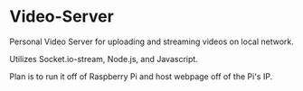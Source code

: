 # Video-Server

Personal Video Server for uploading and streaming videos on local network.

Utilizes Socket.io-stream, Node.js, and Javascript.

Plan is to run it off of Raspberry Pi and host webpage off of the Pi's IP.

